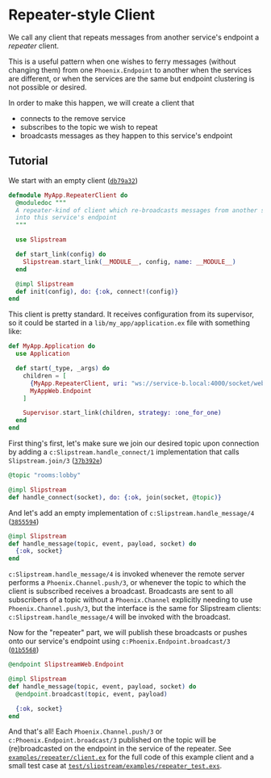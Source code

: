 # Repeater-style Client

We call any client that repeats messages from another service's endpoint a
_repeater_ client.

This is a useful pattern when one wishes to ferry messages (without
changing them) from one `Phoenix.Endpoint` to another when the services
are different, or when the services are the same but endpoint clustering is
not possible or desired.

In order to make this happen, we will create a client that

- connects to the remove service
- subscribes to the topic we wish to repeat
- broadcasts messages as they happen to this service's endpoint

## Tutorial

We start with an empty client
([`db79a32`](https://github.com/NFIBrokerage/slipstream/commit/db79a322e4b87ce4390fdb371076dcdbfb776ceb))

```elixir
defmodule MyApp.RepeaterClient do
  @moduledoc """
  A repeater-kind of client which re-broadcasts messages from another service
  into this service's endpoint
  """

  use Slipstream

  def start_link(config) do
    Slipstream.start_link(__MODULE__, config, name: __MODULE__)
  end

  @impl Slipstream
  def init(config), do: {:ok, connect!(config)}
end
```

This client is pretty standard. It receives configuration from its supervisor,
so it could be started in a `lib/my_app/application.ex` file with something
like:

```elixir
def MyApp.Application do
  use Application

  def start(_type, _args) do
    children = [
      {MyApp.RepeaterClient, uri: "ws://service-b.local:4000/socket/websocket"},
      MyAppWeb.Endpoint
    ]

    Supervisor.start_link(children, strategy: :one_for_one)
  end
end
```

First thing's first, let's make sure we join our desired topic upon connection
by adding a `c:Slipstream.handle_connect/1` implementation that calls
`Slipstream.join/3`
([`37b392e`](https://github.com/NFIBrokerage/slipstream/commit/37b392e823457f9542614da724cbf0c9e0181b73))

```elixir
@topic "rooms:lobby"

@impl Slipstream
def handle_connect(socket), do: {:ok, join(socket, @topic)}
```

And let's add an empty implementation of `c:Slipstream.handle_message/4`
([`3855594`](https://github.com/NFIBrokerage/slipstream/commit/38555946dfa583dc100084901e6a24e5467766da))

```elixir
@impl Slipstream
def handle_message(topic, event, payload, socket) do
  {:ok, socket}
end
```

`c:Slipstream.handle_message/4` is invoked whenever the remote server
performs a `Phoenix.Channel.push/3`, or whenever the topic to which the
client is subscribed receives a broadcast. Broadcasts are sent to all
subscribers of a topic without a `Phoenix.Channel` explicitly needing to use
`Phoenix.Channel.push/3`, but the interface is the same for Slipstream clients:
`c:Slipstream.handle_message/4` will be invoked with the broadcast.

Now for the "repeater" part, we will publish these broadcasts or pushes onto
our service's endpoint using `c:Phoenix.Endpoint.broadcast/3`
([`01b5568`](https://github.com/NFIBrokerage/slipstream/commit/01b55688084b862fbe33df44dd66567766005835))

```elixir
@endpoint SlipstreamWeb.Endpoint

@impl Slipstream
def handle_message(topic, event, payload, socket) do
  @endpoint.broadcast(topic, event, payload)

  {:ok, socket}
end
```

And that's all! Each `Phoenix.Channel.push/3` or
`c:Phoenix.Endpoint.broadcast/3` published on the topic will be (re)broadcasted
on the endpoint in the service of the repeater. See
[`examples/repeater/client.ex`](https://github.com/NFIBrokerage/slipstream/blob/main/examples/repeater/client.ex)
for the full code of this example client and a small test case at
[`test/slipstream/examples/repeater_test.exs`](https://github.com/NFIBrokerage/slipstream/blob/main/test/slipstream/examples/repeater_test.exs).
